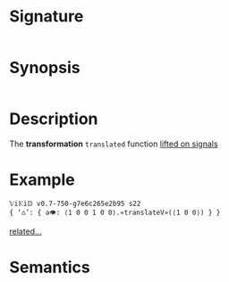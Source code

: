 # Signature
```vikid-signature
```

# Synopsis
```vikid-synopsis
```

# Description
The __transformation__ `translated` function [lifted on signals](/refman/concepts/pure_functions)

# Example
```vikid-script
𝕍i𝕂i𝔻 v0.7-750-g7e6c265e2b95 s22
{ ‘⌂’: { a👁: ⟨1 0 0 1 0 0⟩.«translateV»(⟨1 0 0⟩) } }
```


[related...](https://en.wikipedia.org/wiki/Translation_(geometry))

# Semantics